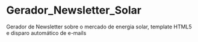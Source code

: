 # Gerador_Newsletter_Solar
Gerador de Newsletter sobre o mercado de energia solar, template HTML5 e disparo automático de e-mails 

